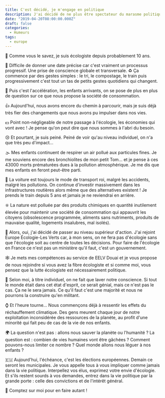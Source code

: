 ```yaml
---
title: C'est décidé, je m'engage en politique
description: J'ai décidé de ne plus être spectateur du marasme politique ambiant, découvrez mes motivations détaillées.
date: "2019-04-20T08:00:00.000Z"
draft: false
categories:
  - Humeurs
tags:
  - europe
---
```


💚 Comme vous le savez, je suis écologiste depuis probablement 10 ans.

📅 Difficile de donner une date précise car c'est vraiment un processus progressif. Une prise de conscience globale et transversale.
♻️ Ça commence par des gestes simples : le tri, le compostage, le train puis progressivement c'est tout un tas de petits gestes quotidiens qui changent.

🐣 Puis c'est l'accélération, les enfants arrivants, on se pose de plus en plus de question sur ce que nous propose la société de consommation.

👍 Aujourd'hui, nous avons encore du chemin à parcourir, mais je suis déjà très fier des changements que nous avons pu impulser dans nos vies.

💵 Point non-négligeable de notre passage à l'écologie, les économies qui vont avec ! Je pense qu'on peut dire que nous sommes à l'abri du besoin.

😢 Et pourtant, je suis peiné. Peiné de voir qu'au niveau individuel, on n'a que très peu d'impact...

🌫️ Mes enfants continuent de respirer un air pollué aux particules fines. Je me souviens encore des bronchiolites de mon petit Tom... et je pense à ces 43000 morts prématurées dues à la pollution atmosphérique. Je me dis que mes enfants en feront peut-être parti.

🚗 La voiture est toujours le mode de transport roi, malgré les accidents, malgré les pollutions. On continue d'investir massivement dans les infrastructures routières alors même que des alternatives existent ! Je prends le train depuis 5 ans et jamais je ne reviendrai en arrière.

☣️ La nature est polluée par des produits chimiques en quantité inutilement élevée pour maintenir une société de consommation qui appauvrit les citoyens (obsolescence programmée, aliments sans nutriments, produits de mauvaise qualité, logements insalubres, mal isolés).

🌻 Alors, oui, j'ai décidé de passer au niveau supérieur d'action. J'ai rejoint Europe Écologie-Les Verts car, à mon sens, on ne fera pas d'écologie sans que l'écologie soit au centre de toutes les décisions. Pour faire de l'écologie en France ce n'est pas un ministère qu'il faut, c'est un gouvernement.

🕸️ Je mets mes compétences au service de EELV Douai et je vous propose de nous rejoindre si vous avez la fibre écologiste et si comme moi, vous pensez que la lutte écologiste est nécessairement politique.

🤷 Selon moi, à titre individuel, on ne fait que laver notre conscience. Si tout le monde était dans cet état d'esprit, ce serait génial, mais ce n'est pas le cas. Ça ne le sera jamais. Ce qu'il faut c'est une majorité et nous ne pourrons la construire qu'en militant.

⌚ Et l'heure tourne... Nous commençons déjà à ressentir les effets du réchauffement climatique. Des gens meurent chaque jour de notre exploitation inconsidérée des ressources de la planète, au profit d'une minorité qui fait peu de cas de la vie de nos enfants.

🌍 La question n'est pas : allons nous sauver la planète ou l'humanité ? La question est : combien de vies humaines vont être gâchées ? Comment pouvons-nous limiter ce nombre ? Quel monde allons nous léguer à nos enfants ?

🇪🇺 Aujourd'hui, l'échéance, c'est les élections européennes. Demain ce seront les municipales. Je vous appelle tous à vous impliquer comme jamais dans la vie politique. Interpellez vos élus, exprimez votre envie d'écologie. Et s'ils restent sourds à vos demandes, entrez dans la vie politique par la grande porte : celle des convictions et de l'intérêt général.

🙋 Comptez sur moi pour en faire autant !
